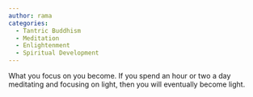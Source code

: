 ```yaml
---
author: rama
categories:
  - Tantric Buddhism
  - Meditation
  - Enlightenment
  - Spiritual Development
---
```


What you focus on you become. If you spend an hour or two a day meditating and focusing on light, then you will eventually become light.
